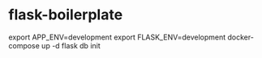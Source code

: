 # flask-boilerplate

export APP_ENV=development
export FLASK_ENV=development
docker-compose up -d
flask db init